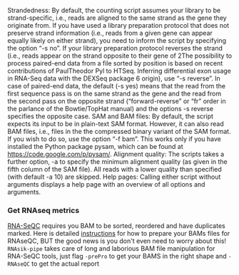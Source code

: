 Strandedness: By default, the counting script assumes your library to be strand-specific, i.e., reads are
aligned to the same strand as the gene they originate from. If you have used a library preparation
protocol that does not preserve strand information (i.e., reads from a given gene can appear equally
likely on either strand), you need to inform the script by specifying the option “-s no”. If your library
preparation protocol reverses the strand (i.e., reads appear on the strand opposite to their gene of
2The possibility to process paired-end data from a file sorted by position is based on recent contributions of PaulTheodor
Pyl to HTSeq.
Inferring differential exon usage in RNA-Seq data with the DEXSeq package 6
origin), use “-s reverse”. In case of paired-end data, the default (-s yes) means that the read from
the first sequence pass is on the same strand as the gene and the read from the second pass on the
opposite strand (“forward-reverse” or “fr” order in the parlance of the Bowtie/TopHat manual) and the
options -s reverse specifies the opposite case.
SAM and BAM files: By default, the script expects its input to be in plain-text SAM format. However,
it can also read BAM files, i.e., files in the the compressed binary variant of the SAM format. If you
wish to do so, use the option “-f bam”. This works only if you have installed the Python package
pysam, which can be found at https://code.google.com/p/pysam/.
Alignment quality: The scripts takes a further option, -a to specify the minimum alignment quality (as
given in the fifth column of the SAM file). All reads with a lower quality than specified (with default
-a 10) are skipped.
Help pages: Calling either script without arguments displays a help page with an overview of all options
and arguments.

### Get RNAseq metrics
[RNA-SeQC](https://www.broadinstitute.org/cancer/cga/rna-seqc) requires you BAM to be sorted,
reordered and have duplicates marked. Here is detailed [instructions](supplementary/RNAseQC-manual.pdf)
for how to prepare your BAMs files for RNAseQC, BUT the good news is you don't even need to worry about this!
`RNAsik-pipe` takes care of long and laborious BAM file manipulation for RNA-SeQC tools, just flag 
`-prePro` to get your BAMS in the right shape and `-RNAseQC` to get the actual report
